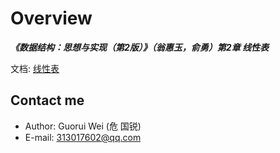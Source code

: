 # Overview

_**《数据结构：思想与实现（第2版）》（翁惠玉，俞勇）第2章 线性表**_

文档: [线性表](https://grwei.github.io/data-structure-homework/DS_Ch2/doc/html/index.html)

## Contact me

- Author: Guorui Wei (危 国锐)
- E-mail: 313017602@qq.com
